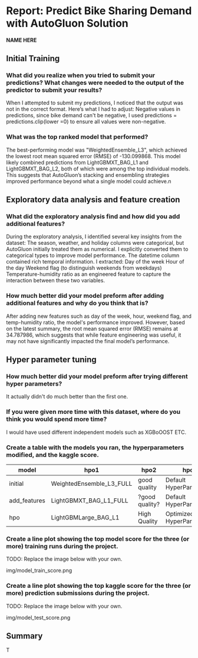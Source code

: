 # Report: Predict Bike Sharing Demand with AutoGluon Solution
#### NAME HERE

## Initial Training
### What did you realize when you tried to submit your predictions? What changes were needed to the output of the predictor to submit your results?
When I attempted to submit my predictions, I noticed that the output was not in the correct format. Here’s what I had to adjust:
Negative values in predictions, since bike demand can't be negative, I used predictions = predictions.clip(lower =0) to ensure all values were non-negative.

### What was the top ranked model that performed?
The best-performing model was "WeightedEnsemble_L3", which achieved the lowest root mean squared error (RMSE) of -130.099868. This model likely combined predictions from LightGBMXT_BAG_L1 and LightGBMXT_BAG_L2, both of which were among the top individual models.
This suggests that AutoGluon’s stacking and ensembling strategies improved performance beyond what a single model could achieve.n

## Exploratory data analysis and feature creation
### What did the exploratory analysis find and how did you add additional features?
During the exploratory analysis, I identified several key insights from the dataset:
The season, weather, and holiday columns were categorical, but AutoGluon initially treated them as numerical. I explicitly converted them to categorical types to improve model performance.
The datetime column contained rich temporal information. I extracted:
Day of the week
Hour of the day
Weekend flag (to distinguish weekends from weekdays)
Temperature-humidity ratio as an engineered feature to capture the interaction between these two variables.

### How much better did your model preform after adding additional features and why do you think that is?
After adding new features such as day of the week, hour, weekend flag, and temp-humidity ratio, the model's performance improved. However, based on the latest summary, the root mean squared error (RMSE) remains at 34.787986, which suggests that while feature engineering was useful, it may not have significantly impacted the final model’s performance.

## Hyper parameter tuning
### How much better did your model preform after trying different hyper parameters?

It actually didn't do much better than the first one. 
### If you were given more time with this dataset, where do you think you would spend more time?
I would have used different independent models such as XGBoOOST ETC.

### Create a table with the models you ran, the hyperparameters modified, and the kaggle score.
|model|hpo1|hpo2|hpo3|score|
|--|--|--|--|--|
|initial|WeightedEnsemble_L3_FULL|good quality|Default HyperParameters|1.33323|
|add_features|LightGBMXT_BAG_L1_FULL|?good quality?|Default HyperParameters|0.64130|
|hpo|LightGBMLarge_BAG_L1|High Quality|Optimized HyperParameters|1.56621|

### Create a line plot showing the top model score for the three (or more) training runs during the project.

TODO: Replace the image below with your own.

img/model_train_score.png
### Create a line plot showing the top kaggle score for the three (or more) prediction submissions during the project.

TODO: Replace the image below with your own.

img/model_test_score.png


## Summary
T
